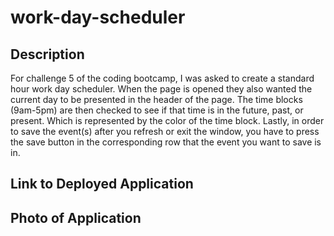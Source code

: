 # work-day-scheduler

## Description

For challenge 5 of the coding bootcamp, I was asked to create a standard hour work day scheduler. When the page is opened they also wanted the current day to be presented in the header of the page. The time blocks (9am-5pm) are then checked to see if that time is in the future, past, or present. Which is represented by the color of the time block. Lastly, in order to save the event(s) after you refresh or exit the window, you have to press the save button in the corresponding row that the event you want to save is in.

## Link to Deployed Application



## Photo of Application
